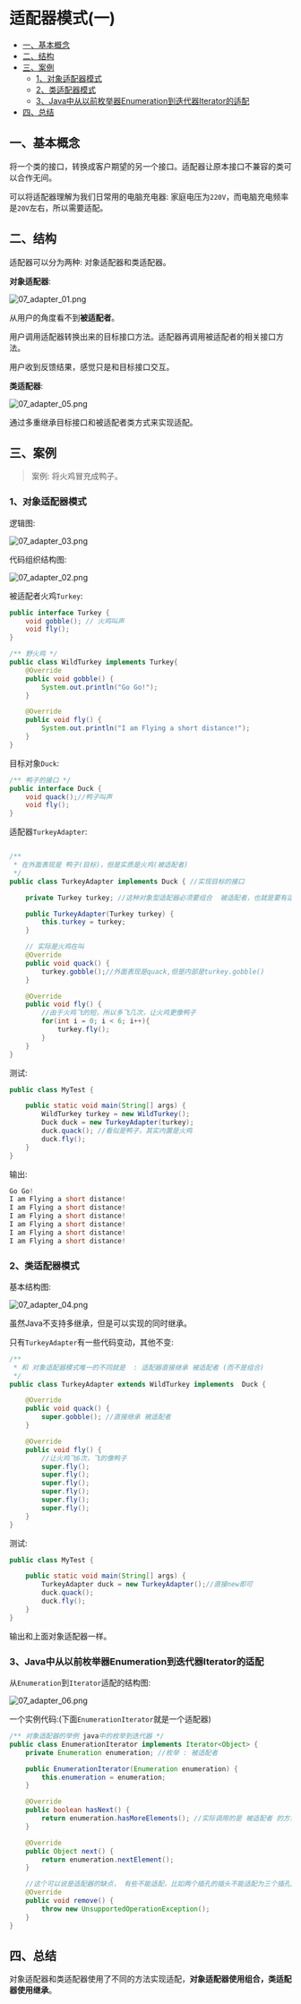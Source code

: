 # 适配器模式(一)

* [一、基本概念](#一基本概念)
* [二、结构](#二结构)
* [三、案例](#三案例)
  * [1、对象适配器模式](#1对象适配器模式)
  * [2、类适配器模式](#2类适配器模式)
  * [3、Java中从以前枚举器Enumeration到迭代器Iterator的适配](#3java中从以前枚举器enumeration到迭代器iterator的适配)
* [四、总结](#四总结)

## 一、基本概念

将一个类的接口，转换成客户期望的另一个接口。适配器让原本接口不兼容的类可以合作无间。

可以将适配器理解为我们日常用的电脑充电器: 家庭电压为`220V`，而电脑充电频率是`20V`左右，所以需要适配。

## 二、结构

适配器可以分为两种: 对象适配器和类适配器。

**对象适配器**:

![07_adapter_01.png](images/07_adapter_01.png)

从用户的角度看不到**被适配者**。

用户调用适配器转换出来的目标接口方法。适配器再调用被适配者的相关接口方法。

用户收到反馈结果，感觉只是和目标接口交互。

**类适配器**:

![07_adapter_05.png](images/07_adapter_05.png)

通过多重继承目标接口和被适配者类方式来实现适配。

## 三、案例

> 案例: 将火鸡冒充成鸭子。

### 1、对象适配器模式

逻辑图:

![07_adapter_03.png](images/07_adapter_03.png)

代码组织结构图:

![07_adapter_02.png](images/07_adapter_02.png)

被适配者火鸡`Turkey`:

```java
public interface Turkey {
    void gobble(); // 火鸡叫声
    void fly();
}
```

```java
/** 野火鸡 */
public class WildTurkey implements Turkey{
    @Override
    public void gobble() {
        System.out.println("Go Go!");
    }

    @Override
    public void fly() {
        System.out.println("I am Flying a short distance!");
    }
}
```

目标对象`Duck`:

```java
/** 鸭子的接口 */
public interface Duck {
    void quack();//鸭子叫声
    void fly();
}
```

适配器`TurkeyAdapter`:

```java

/**
 * 在外面表现是 鸭子(目标)，但是实质是火鸡(被适配者)
 */
public class TurkeyAdapter implements Duck { //实现目标的接口

    private Turkey turkey; //这种对象型适配器必须要组合  被适配者，也就是要有适配者的引用

    public TurkeyAdapter(Turkey turkey) {
        this.turkey = turkey;
    }

    // 实际是火鸡在叫
    @Override
    public void quack() {
        turkey.gobble();//外面表现是quack,但是内部是turkey.gobble()
    }

    @Override
    public void fly() {
        //由于火鸡飞的短，所以多飞几次，让火鸡更像鸭子
        for(int i = 0; i < 6; i++){
            turkey.fly();
        }
    }
}
```

测试:

```java
public class MyTest {

    public static void main(String[] args) {
        WildTurkey turkey = new WildTurkey();
        Duck duck = new TurkeyAdapter(turkey);
        duck.quack(); //看似是鸭子，其实内置是火鸡
        duck.fly();
    }
}
```

输出:

```java
Go Go!
I am Flying a short distance!
I am Flying a short distance!
I am Flying a short distance!
I am Flying a short distance!
I am Flying a short distance!
I am Flying a short distance!
```

### 2、类适配器模式

基本结构图:

![07_adapter_04.png](images/07_adapter_04.png)

虽然Java不支持多继承，但是可以实现的同时继承。

只有`TurkeyAdapter`有一些代码变动，其他不变:

```java
/**
 * 和 对象适配器模式唯一的不同就是  : 适配器直接继承 被适配者 (而不是组合)
 */
public class TurkeyAdapter extends WildTurkey implements  Duck {

    @Override
    public void quack() {
        super.gobble(); //直接继承 被适配者
    }

    @Override
    public void fly() {
        //让火鸡飞6次，飞的像鸭子
        super.fly();
        super.fly();
        super.fly();
        super.fly();
        super.fly();
        super.fly();
    }
}
```

测试:

```java
public class MyTest {

    public static void main(String[] args) {
        TurkeyAdapter duck = new TurkeyAdapter();//直接new即可
        duck.quack();
        duck.fly();
    }
}

```

输出和上面对象适配器一样。

### 3、Java中从以前枚举器Enumeration到迭代器Iterator的适配

从`Enumeration`到`Iterator`适配的结构图:

![07_adapter_06.png](images/07_adapter_06.png)

一个实例代码:(下面`EnumerationIterator`就是一个适配器)

```java
/** 对象适配器的举例 java中的枚举到迭代器 */
public class EnumerationIterator implements Iterator<Object> {
    private Enumeration enumeration; //枚举 : 被适配者

    public EnumerationIterator(Enumeration enumeration) {
        this.enumeration = enumeration;
    }

    @Override
    public boolean hasNext() {
        return enumeration.hasMoreElements(); //实际调用的是 被适配者 的方法
    }

    @Override
    public Object next() {
        return enumeration.nextElement();
    }

    //这个可以说是适配器的缺点， 有些不能适配，比如两个插孔的插头不能适配为三个插孔的插头
    @Override
    public void remove() {
        throw new UnsupportedOperationException();
    }
}
```

## 四、总结

对象适配器和类适配器使用了不同的方法实现适配，**对象适配器使用组合，类适配器使用继承**。